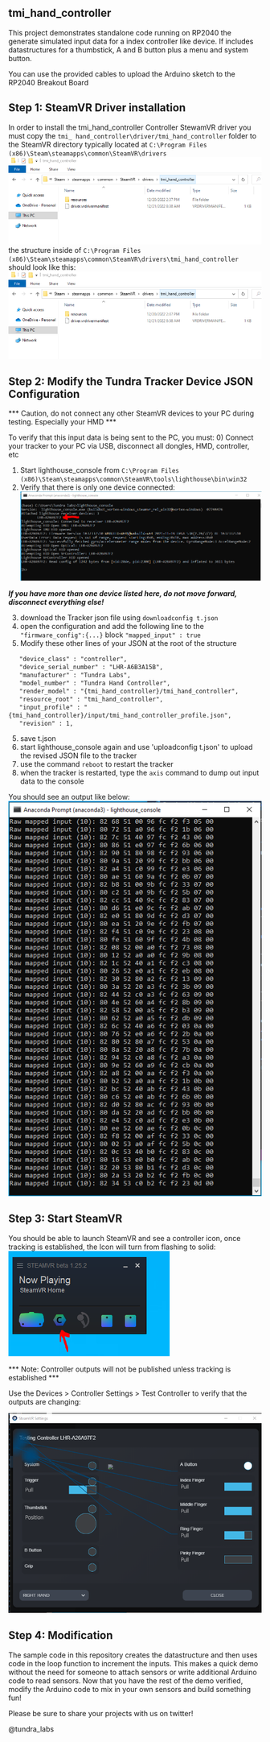 ## tmi_hand_controller
This project demonstrates standalone code running on RP2040 the generate simulated input data for a index controller like device.  If includes datastructures for a thumbstick, A and B button plus a menu and system button.

You can use the provided cables to upload the Arduino sketch to the RP2040 Breakout Board

## Step 1: SteamVR Driver installation 
In order to install the tmi_hand_controller Controller StewamVR driver you must copy the `tmi_ hand_controller\driver/tmi_hand_controller` folder to the SteamVR directory typically located at 
`C:\Program Files (x86)\Steam\steamapps\common\SteamVR\drivers`
![Driver folder](../images/driver_folder2.PNG)
the structure inside of `C:\Program Files (x86)\Steam\steamapps\common\SteamVR\drivers\tmi_hand_controller` should look like this:
![Inside tmi_hand_controller](../images/driver_folder2.PNG)

## Step 2: Modify the Tundra Tracker Device JSON Configuration
*** Caution, do not connect any other SteamVR devices to your PC during testing.  Especially your HMD ***

To verify that this input data is being sent to the PC, you must:
0) Connect your tracker to your PC via USB, disconnect all dongles, HMD, controller, etc
1) Start lighthouse_console from `C:\Program Files (x86)\Steam\steamapps\common\SteamVR\tools\lighthouse\bin\win32`
2) Verify that there is only one device connected:
![Only 1 device!!!](../images/only1.png)

***If you have more than one device listed here, do not move forward, disconnect everything else!***

3) download the Tracker json file using `downloadconfig t.json`
4) open the configuration and add the following line to the `"firmware_config":{...}` block
  `"mapped_input" : true`
5) Modify these other lines of your JSON at the root of the structure
```
   "device_class" : "controller",
   "device_serial_number" : "LHR-A6B3A15B",
   "manufacturer" : "Tundra Labs",
   "model_number" : "Tundra Hand Controller",
   "render_model" : "{tmi_hand_controller}/tmi_hand_controller",
   "resource_root" : "tmi_hand_controller",
   "input_profile" : "{tmi_hand_controller}/input/tmi_hand_controller_profile.json",
   "revision" : 1,
```
5) save t.json
6) start lighthouse_console again and use 'uploadconfig t.json' to upload the revised JSON file to the tracker
7) use the command `reboot` to restart the tracker
8) when the tracker is restarted, type the `axis` command to dump out input data to the console

You should see an output like below:
![lighthouse_console Axis Output](../images/simple_tmi_lh_output.png)

## Step 3: Start SteamVR
You should be able to launch SteamVR and see a controller icon, once tracking is established, the Icon will turn from flashing to solid:
![SteamVR Screen](../images/tmi_hand_steamVR.png)

*** Note: Controller outputs will not be published unless tracking is established ***

Use the Devices > Controller Settings > Test Controller to verify that the outputs are changing:

![Controller Debugger](../images/ControllerDebugger.PNG)

## Step 4: Modification
The sample code in this repository creates the datastructure and then uses code in the loop function to increment the inputs.  This makes a quick demo without the need for someone to attach sensors or write additional Arduino code to read sensors.  Now that you have the rest of the demo verified, modify the Arduino code to mix in your own sensors and build something fun!

Please be sure to share your projects with us on twitter!

@tundra_labs